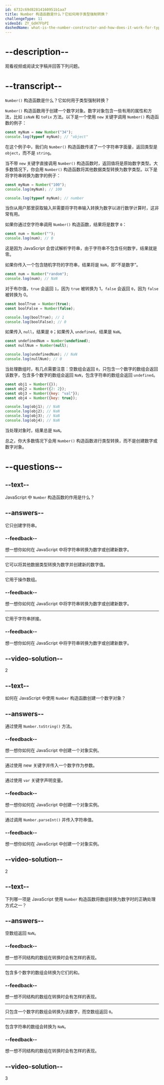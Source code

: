 ```yaml
---
id: 6732c69d82814160951b1aa7
title: Number 构造函数是什么？它如何用于类型强制转换？
challengeType: 11
videoId: ZY_GdH7FbPI
dashedName: what-is-the-number-constructor-and-how-does-it-work-for-type-coercion
---
```


# --description--

观看视频或阅读文字稿并回答下列问题。

# --transcript--

`Number()` 构造函数是什么？它如何用于类型强制转换？

`Number()` 构造函数用于创建一个数字对象。数字对象包含一些有用的属性和方法，比如 `isNaN` 和 `toFix` 方法。以下是一个使用 `new` 关键字调用 `Number()` 构造函数的例子：

```js
const myNum = new Number("34");
console.log(typeof myNum); // "object" 
```

在这个例子中，我们向 `Number()` 构造函数传递了一个字符串字面量，返回类型是 `object`，而不是 `string`。

当不带 `new` 关键字直接调用 `Number()` 构造函数时，返回值将是原始数字类型。大多数情况下，你会用 `Number()` 构造函数将其他数据类型转换为数字类型。以下是将字符串转换为数字的例子：

```js
const myNum = Number("100");
console.log(myNum); // 100

console.log(typeof myNum); // number
```

当你从用户那里获取输入并需要将字符串输入转换为数字以进行数学计算时，这非常有用。

如果你通过空字符串调用 `Number()` 构造函数，结果将是数字 `0`：

```js
const num = Number("");
console.log(num); // 0
```

这是因为 JavaScript 会尝试解析字符串，由于字符串不包含任何数字，结果就是零。

如果你传入一个包含随机字符的字符串，结果将是 `NaN`，即“不是数字”。

```js
const num = Number("random");
console.log(num); // NaN
```

对于布尔值，`true` 会返回 `1`，因为 `true` 被转换为 1，`false` 会返回 `0`，因为 `false` 被转换为 0。

```js
const boolTrue = Number(true);
const boolFalse = Number(false);

console.log(boolTrue); // 1
console.log(boolFalse); // 0
```

如果传入 `null`，结果是 `0`；如果传入 `undefined`，结果是 `NaN`。

```js
const undefinedNum = Number(undefined);
const nullNum = Number(null);

console.log(undefinedNum); // NaN
console.log(nullNum); // 0
```

当处理数组时，有几点需要注意：空数组会返回 `0`，只包含一个数字的数组会返回该数字，包含多个数字的数组会返回 `NaN`，包含字符串的数组会返回 `undefined`。

```js
const obj1 = Number({});
const obj2 = Number({2: 2});
const obj3 = Number({key: "val"});
const obj4 = Number({key: true});

console.log(obj1); // NaN
console.log(obj2); // NaN
console.log(obj3); // NaN
console.log(obj4); // NaN
```

当处理对象时，结果总是 `NaN`。

总之，你大多数情况下会用 `Number()` 构造函数进行类型转换，而不是创建数字或数字对象。

# --questions--

## --text--

JavaScript 中 `Number` 构造函数的作用是什么？

## --answers--

它只创建字符串。

### --feedback--

想一想你如何在 JavaScript 中将字符串转换为数字或创建新数字。

---

它可以将其他数据类型转换为数字并创建新的数字值。

---

它用于操作数组。

### --feedback--

想一想你如何在 JavaScript 中将字符串转换为数字或创建新数字。

---

它用于字符串拼接。

### --feedback--

想一想你如何在 JavaScript 中将字符串转换为数字或创建新数字。

## --video-solution--

2

## --text--

如何在 JavaScript 中使用 `Number` 构造函数创建一个数字对象？

## --answers--

通过使用 `Number.toString()` 方法。

### --feedback--

想一想你如何在 JavaScript 中创建一个对象实例。

---

通过使用 new 关键字并传入一个数字作为参数。

---

通过使用 `var` 关键字声明变量。

### --feedback--

想一想你如何在 JavaScript 中创建一个对象实例。

---

通过调用 `Number.parseInt()` 并传入字符串值。

### --feedback--

想一想你如何在 JavaScript 中创建一个对象实例。

## --video-solution--

2

## --text--

下列哪一项是 JavaScript 使用 `Number` 构造函数将数组转换为数字时的正确处理方式之一？

## --answers--

空数组返回 `NaN`。

### --feedback--

想一想不同结构的数组在转换时会有怎样的表现。

---

包含多个数字的数组会转换为它们的和。

### --feedback--

想一想不同结构的数组在转换时会有怎样的表现。

---

只包含一个数字的数组会转换为该数字，而空数组返回 `0`。

---

包含字符串的数组会转换为 `NaN`。

### --feedback--

想一想不同结构的数组在转换时会有怎样的表现。

## --video-solution--

3

